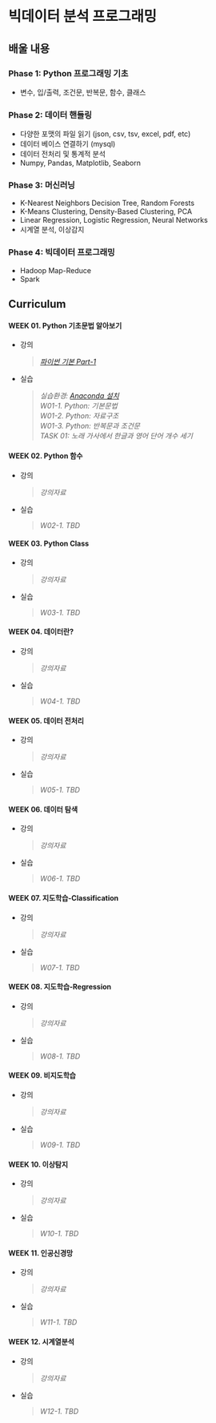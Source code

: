 # 빅데이터 분석 프로그래밍

## 배울 내용
### Phase 1: Python 프로그래밍 기초
- 변수, 입/출력, 조건문, 반복문, 함수, 클래스

### Phase 2: 데이터 핸들링
- 다양한 포맷의 파일 읽기 (json, csv, tsv, excel, pdf, etc)
- 데이터 베이스 연결하기 (mysql)
- 데이터 전처리 및 통계적 분석
- Numpy, Pandas, Matplotlib, Seaborn

### Phase 3: 머신러닝
- K-Nearest Neighbors Decision Tree, Random Forests
- K-Means Clustering, Density-Based Clustering, PCA
- Linear Regression, Logistic Regression, Neural Networks
- 시계열 분석, 이상감지
### Phase 4: 빅데이터 프로그래밍
- Hadoop Map-Reduce
- Spark

## Curriculum

#### WEEK 01. Python 기초문법 알아보기
- 강의
  > _[파이썬 기본 Part-1](https://github.com/thejungwon/bigdata-analysis-programming/blob/master/lecture/week-01.pdf)_
- 실습  
  > _실습환경: [Anaconda 설치  ](https://www.anaconda.com/products/individual)_  
  > _W01-1. Python: 기본문법_  
  > _W01-2. Python: 자료구조_  
  > _W01-3. Python: 반복문과 조건문_  
  > _TASK 01: 노래 가사에서 한글과 영어 단어 개수 세기_  

#### WEEK 02. Python 함수
- 강의
  > _강의자료_
- 실습  
  > _W02-1. TBD_  
#### WEEK 03. Python Class
- 강의
  > _강의자료_
- 실습  
  > _W03-1. TBD_  

#### WEEK 04. 데이터란?
- 강의
  > _강의자료_
- 실습  
  > _W04-1. TBD_  

#### WEEK 05. 데이터 전처리
- 강의
  > _강의자료_
- 실습  
  > _W05-1. TBD_  

#### WEEK 06. 데이터 탐색
- 강의
  > _강의자료_
- 실습  
  > _W06-1. TBD_  

#### WEEK 07. 지도학습-Classification
- 강의
  > _강의자료_
- 실습  
  > _W07-1. TBD_  

#### WEEK 08. 지도학습-Regression
- 강의
  > _강의자료_
- 실습  
  > _W08-1. TBD_  

#### WEEK 09. 비지도학습
- 강의
  > _강의자료_
- 실습  
  > _W09-1. TBD_  
#### WEEK 10. 이상탐지
- 강의
  > _강의자료_
- 실습  
  > _W10-1. TBD_  
#### WEEK 11. 인공신경망
- 강의
  > _강의자료_
- 실습  
  > _W11-1. TBD_  
#### WEEK 12. 시계열분석
- 강의
  > _강의자료_
- 실습  
  > _W12-1. TBD_  
